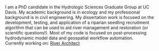 I am a PhD candidate in the Hydrologic Sciences Graduate Group at UC Davis. My academic background is in ecology and my professional background is in civil engineering. My dissertation work is focused on the development, testing, and application of a riparian seedling recruitment algorithm that can be used to aid river management and restoration (or scientific questions!). Most of my code is focused on post-processing hydrodynamic model data and geospatial workflow automation. \
Currently working on: [River Architect](https://github.com/RiverArchitect/program)

<!---
sierrajphillips/sierrajphillips is a ✨ special ✨ repository because its `README.md` (this file) appears on your GitHub profile.
You can click the Preview link to take a look at your changes.
--->
